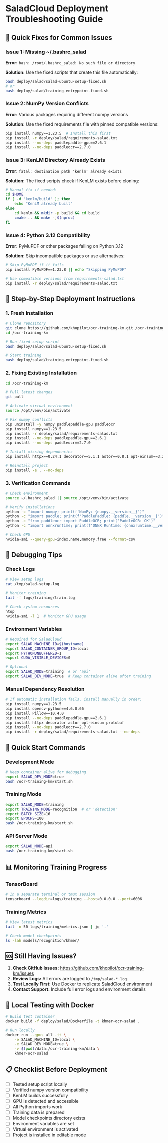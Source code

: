 # SaladCloud Deployment Troubleshooting Guide

## 🔧 Quick Fixes for Common Issues

### Issue 1: Missing ~/.bashrc_salad
**Error:** `bash: /root/.bashrc_salad: No such file or directory`

**Solution:** Use the fixed scripts that create this file automatically:
```bash
bash deploy/salad/salad-ubuntu-setup-fixed.sh
# or
bash deploy/salad/training-entrypoint-fixed.sh
```

### Issue 2: NumPy Version Conflicts
**Error:** Various packages requiring different numpy versions

**Solution:** Use the fixed requirements file with pinned compatible versions:
```bash
pip install numpy==1.23.5  # Install this first
pip install -r deploy/salad/requirements-salad.txt
pip install --no-deps paddlepaddle-gpu==2.6.1
pip install --no-deps paddleocr==2.7.0
```

### Issue 3: KenLM Directory Already Exists
**Error:** `fatal: destination path 'kenlm' already exists`

**Solution:** The fixed scripts check if KenLM exists before cloning:
```bash
# Manual fix if needed:
cd $HOME
if [ -d "kenlm/build" ]; then
    echo "KenLM already built"
else
    cd kenlm && mkdir -p build && cd build
    cmake .. && make -j$(nproc)
fi
```

### Issue 4: Python 3.12 Compatibility
**Error:** PyMuPDF or other packages failing on Python 3.12

**Solution:** Skip incompatible packages or use alternatives:
```bash
# Skip PyMuPDF if it fails
pip install PyMuPDF==1.23.8 || echo "Skipping PyMuPDF"

# Use compatible versions from requirements-salad.txt
pip install -r deploy/salad/requirements-salad.txt
```

## 📝 Step-by-Step Deployment Instructions

### 1. Fresh Installation
```bash
# Clone repository
git clone https://github.com/khopilot/ocr-training-km.git /ocr-training-km
cd /ocr-training-km

# Run fixed setup script
bash deploy/salad/salad-ubuntu-setup-fixed.sh

# Start training
bash deploy/salad/training-entrypoint-fixed.sh
```

### 2. Fixing Existing Installation
```bash
cd /ocr-training-km

# Pull latest changes
git pull

# Activate virtual environment
source /opt/venv/bin/activate

# Fix numpy conflicts
pip uninstall -y numpy paddlepaddle-gpu paddleocr
pip install numpy==1.23.5
pip install -r deploy/salad/requirements-salad.txt
pip install --no-deps paddlepaddle-gpu==2.6.1
pip install --no-deps paddleocr==2.7.0

# Install missing dependencies
pip install httpx==0.24.1 decorator==5.1.1 astor==0.8.1 opt-einsum==3.3.0 protobuf==3.20.3

# Reinstall project
pip install -e . --no-deps
```

### 3. Verification Commands
```bash
# Check environment
source ~/.bashrc_salad || source /opt/venv/bin/activate

# Verify installations
python -c "import numpy; print(f'NumPy: {numpy.__version__}')"
python -c "import paddle; print(f'PaddlePaddle: {paddle.__version__}')"
python -c "from paddleocr import PaddleOCR; print('PaddleOCR: OK')"
python -c "import onnxruntime; print(f'ONNX Runtime: {onnxruntime.__version__}')"

# Check GPU
nvidia-smi --query-gpu=index,name,memory.free --format=csv
```

## 🐛 Debugging Tips

### Check Logs
```bash
# View setup logs
cat /tmp/salad-setup.log

# Monitor training
tail -f logs/training/train.log

# Check system resources
htop
nvidia-smi -l 1  # Monitor GPU usage
```

### Environment Variables
```bash
# Required for SaladCloud
export SALAD_MACHINE_ID=$(hostname)
export SALAD_CONTAINER_GROUP_ID=local
export PYTHONUNBUFFERED=1
export CUDA_VISIBLE_DEVICES=0

# Optional
export SALAD_MODE=training  # or 'api'
export SALAD_DEV_MODE=true  # Keep container alive after training
```

### Manual Dependency Resolution
```bash
# If automatic installation fails, install manually in order:
pip install numpy==1.23.5
pip install opencv-python==4.6.0.66
pip install Pillow==10.4.0
pip install --no-deps paddlepaddle-gpu==2.6.1
pip install httpx decorator astor opt-einsum protobuf
pip install --no-deps paddleocr==2.7.0
pip install -r deploy/salad/requirements-salad.txt --no-deps
```

## 🚀 Quick Start Commands

### Development Mode
```bash
# Keep container alive for debugging
export SALAD_DEV_MODE=true
bash /ocr-training-km/start.sh
```

### Training Mode
```bash
export SALAD_MODE=training
export TRAINING_MODE=recognition  # or 'detection'
export BATCH_SIZE=16
export EPOCHS=100
bash /ocr-training-km/start.sh
```

### API Server Mode
```bash
export SALAD_MODE=api
bash /ocr-training-km/start.sh
```

## 📊 Monitoring Training Progress

### TensorBoard
```bash
# In a separate terminal or tmux session
tensorboard --logdir=logs/training --host=0.0.0.0 --port=6006
```

### Training Metrics
```bash
# View latest metrics
tail -n 50 logs/training/metrics.json | jq '.'

# Check model checkpoints
ls -lah models/recognition/khmer/
```

## 🆘 Still Having Issues?

1. **Check GitHub Issues:** https://github.com/khopilot/ocr-training-km/issues
2. **Review Logs:** All errors are logged to `/tmp/salad-*.log`
3. **Test Locally First:** Use Docker to replicate SaladCloud environment
4. **Contact Support:** Include full error logs and environment details

## 🐳 Local Testing with Docker

```bash
# Build test container
docker build -f deploy/salad/Dockerfile -t khmer-ocr-salad .

# Run locally
docker run --gpus all -it \
    -e SALAD_MACHINE_ID=local \
    -e SALAD_DEV_MODE=true \
    -v $(pwd)/data:/ocr-training-km/data \
    khmer-ocr-salad
```

## 📋 Checklist Before Deployment

- [ ] Tested setup script locally
- [ ] Verified numpy version compatibility
- [ ] KenLM builds successfully
- [ ] GPU is detected and accessible
- [ ] All Python imports work
- [ ] Training data is prepared
- [ ] Model checkpoints directory exists
- [ ] Environment variables are set
- [ ] Virtual environment is activated
- [ ] Project is installed in editable mode